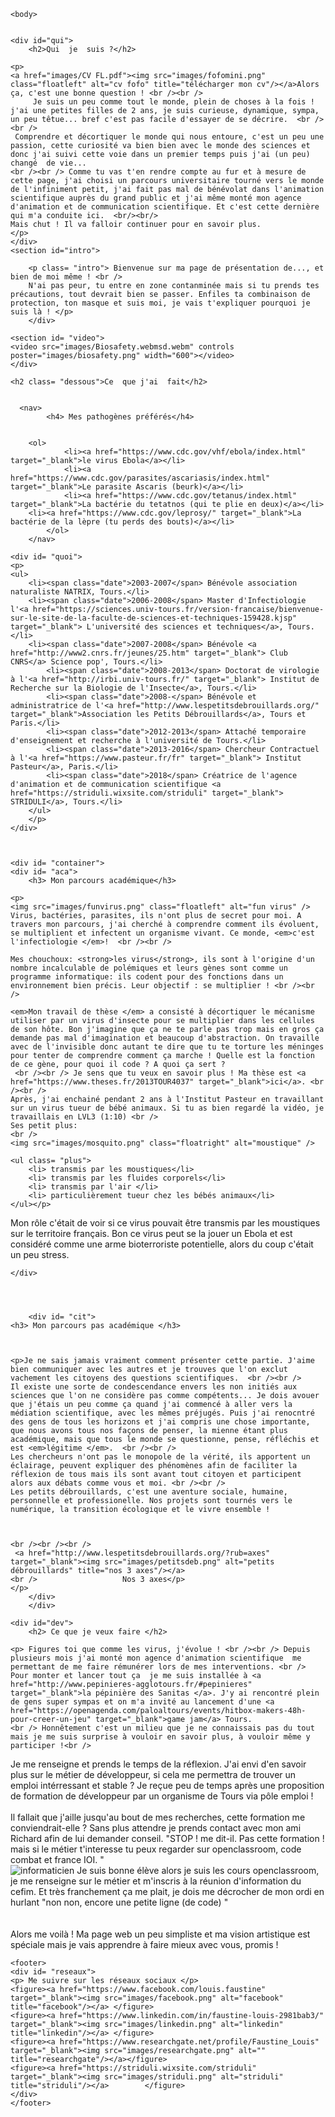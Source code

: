 
<html>
			<meta charset="utf-8"/>
			<link rel="stylesheet" href="style.css" />
	

	<body>
	
	
	<div id="qui">	
		<h2>Qui  je  suis ?</h2>

	<p>
	<a href="images/CV FL.pdf"><img src="images/fofomini.png" class="floatleft" alt="cv fofo" title="télécharger mon cv"/></a>Alors ça, c'est une bonne question ! <br /><br />
		 Je suis un peu comme tout le monde, plein de choses à la fois ! j'ai une petites filles de 2 ans, je suis curieuse, dynamique, sympa, un peu têtue... bref c'est pas facile d'essayer de se décrire.  <br /><br />
	 Comprendre et décortiquer le monde qui nous entoure, c'est un peu une passion, cette curiosité va bien bien avec le monde des sciences et donc j'ai suivi cette voie dans un premier temps puis j'ai (un peu) changé  de vie... 
	<br /><br /> Comme tu vas t'en rendre compte au fur et à mesure de cette page, j'ai choisi un parcours universitaire tourné vers le monde de l'infiniment petit, j'ai fait pas mal de bénévolat dans l'animation scientifique auprès du grand public et j'ai même monté mon agence d'animation et de communication scientifique. Et c'est cette dernière qui m'a conduite ici.  <br/><br/>
	Mais chut ! Il va falloir continuer pour en savoir plus.
	</p>
	</div>	
	<section id="intro">
	
		<p class= "intro"> Bienvenue sur ma page de présentation de..., et bien de moi même ! <br />
		N'ai pas peur, tu entre en zone contanminée mais si tu prends tes précautions, tout devrait bien se passer. Enfiles ta combinaison de protection, ton masque et suis moi, je vais t'expliquer pourquoi je suis là ! </p>
		</div>
		
	<section id= "video">
	<video src="images/Biosafety.webmsd.webm" controls poster="images/biosafety.png" width="600"></video>
	</div>
	
	<h2 class= "dessous">Ce  que j'ai  fait</h2>
	
	
	  <nav>
            <h4> Mes pathogènes préférés</h4>
	    
	    
	    <ol>
                <li><a href="https://www.cdc.gov/vhf/ebola/index.html" target="_blank">le virus Ebola</a></li>
                <li><a href="https://www.cdc.gov/parasites/ascariasis/index.html" target="_blank">Le parasite Ascaris (beurk)</a></li>
                <li><a href="https://www.cdc.gov/tetanus/index.html" target="_blank">La bactérie du tetatnos (qui te plie en deux)</a></li>
		<li><a href="https://www.cdc.gov/leprosy/" target="_blank">La bactérie de la lèpre (tu perds des bouts)</a></li>
            </ol>
        </nav>
	
	<div id= "quoi">
	<p> 
	<ul>
		<li><span class="date">2003-2007</span> Bénévole association naturaliste NATRIX, Tours.</li>
		<li><span class="date">2006-2008</span> Master d'Infectiologie l'<a href="https://sciences.univ-tours.fr/version-francaise/bienvenue-sur-le-site-de-la-faculte-de-sciences-et-techniques-159428.kjsp" target="_blank"> L'université des sciences et techniques</a>, Tours.</li>
		<li><span class="date">2007-2008</span> Bénévole <a href="http://www2.cnrs.fr/jeunes/25.htm" target="_blank"> Club CNRS</a> Science pop', Tours.</li>
			<li><span class="date">2008-2013</span> Doctorat de virologie à l'<a href="http://irbi.univ-tours.fr/" target="_blank"> Institut de Recherche sur la Biologie de l'Insecte</a>, Tours.</li>
			<li><span class="date">2008-</span> Bénévole et administratrice de l'<a href="http://www.lespetitsdebrouillards.org/" target="_blank">Association les Petits Débrouillards</a>, Tours et Paris.</li>
			<li><span class="date">2012-2013</span> Attaché temporaire d'enseignement et recherche à l'université de Tours.</li>
			<li><span class="date">2013-2016</span> Chercheur Contractuel à l'<a href="https://www.pasteur.fr/fr" target="_blank"> Institut Pasteur</a>, Paris.</li>
			<li><span class="date">2018</span> Créatrice de l'agence d'animation et de communication scientifique <a href="https://striduli.wixsite.com/striduli" target="_blank"> STRIDULI</a>, Tours.</li>
		</ul>
		</p>
	</div>
	
	
	
	<div id= "container">
	<div id= "aca">	
		<h3> Mon parcours académique</h3>
		
	<p> 
	<img src="images/funvirus.png" class="floatleft" alt="fun virus" />
	Virus, bactéries, parasites, ils n'ont plus de secret pour moi. A travers mon parcours, j'ai cherché à comprendre comment ils évoluent, se multiplient et infectent un organisme vivant. Ce monde, <em>c'est l'infectiologie </em>!  <br /><br />
	
	Mes chouchoux: <strong>les virus</strong>, ils sont à l'origine d'un nombre incalculable de polémiques et leurs gènes sont comme un programme informatique: ils codent pour des fonctions dans un environnement bien précis. Leur objectif : se multiplier ! <br /><br />  
	
	<em>Mon travail de thèse </em> a consisté à décortiquer le mécanisme utiliser par un virus d'insecte pour se multiplier dans les cellules de son hôte. Bon j'imagine que ça ne te parle pas trop mais en gros ça demande pas mal d'imagination et beaucoup d'abstraction. On travaille avec de l'invisible donc autant te dire que tu te torture les méninges pour tenter de comprendre comment ça marche ! Quelle est la fonction de ce gène, pour quoi il code ? A quoi ça sert ?  
	 <br /><br /> Je sens que tu veux en savoir plus ! Ma thèse est <a href="https://www.theses.fr/2013TOUR4037" target="_blank">ici</a>. <br /><br />
	Après, j'ai enchainé pendant 2 ans à l'Institut Pasteur en travaillant sur un virus tueur de bébé animaux. Si tu as bien regardé la vidéo, je travaillais en LVL3 (1:10) <br /> 
	Ses petit plus:
	<br />
	<img src="images/mosquito.png" class="floatright" alt="moustique" />
	
	<ul class= "plus">
		<li> transmis par les moustiques</li>
		<li> transmis par les fluides corporels</li>
		<li> transmis par l'air </li>
		<li> particulièrement tueur chez les bébés animaux</li>
	</ul></p>
<p>Mon rôle c'était de voir si ce virus pouvait être transmis par les moustiques sur le territoire français. Bon ce virus peut se la jouer un  Ebola et est considéré comme une arme bioterroriste potentielle, alors du coup c'était un peu stress. </p>

	</div>
	
	
	
	
		<div id= "cit">
	<h3> Mon parcours pas académique </h3>
	
	
		
	<p>Je ne sais jamais vraiment comment présenter cette partie. J'aime bien communiquer avec les autres et je trouves que l'on exclut vachement les citoyens des questions scientifiques.  <br /><br />
	Il existe une sorte de condescendance envers les non initiés aux sciences que l'on ne considère pas comme compétents... Je dois avouer que j'étais un peu comme ça quand j'ai commencé à aller vers la médiation scientifique, avec les mêmes préjugés. Puis j'ai renocntré des gens de tous les horizons et j'ai compris une chose importante, que nous avons tous nos façons de penser, la mienne étant plus académique, mais que tous le monde se questionne, pense, réfléchis et est <em>légitime </em>.  <br /><br />
	Les chercheurs n'ont pas le monopole de la vérité, ils apportent un éclairage, peuvent expliquer des phénomènes afin de faciliter la réflexion de tous mais ils sont avant tout citoyen et participent alors aux débats comme vous et moi. <br /><br />
	Les petits débrouillards, c'est une aventure sociale, humaine, personnelle et professionelle. Nos projets sont tournés vers le numérique, la transition écologique et le vivre ensemble ! 
	
	
	
	<br /><br /><br />
	 <a href="http://www.lespetitsdebrouillards.org/?rub=axes" target="_blank"><img src="images/petitsdeb.png" alt="petits débrouillards" title="nos 3 axes"/></a>
	<br />                   Nos 3 axes</p>
	</p>
		</div>
		</div>
		
	<div id="dev">	
		<h2> Ce que je veux faire </h2>

	<p> Figures toi que comme les virus, j'évolue ! <br /><br /> Depuis plusieurs mois j'ai monté mon agence d'animation scientifique  me permettant de me faire rémunérer lors de mes interventions. <br /> Pour monter et lancer tout ça  je me suis installée à <a href="http://www.pepinieres-agglotours.fr/#pepinieres" target="_blank">la pépinière des Sanitas </a>. J'y ai rencontré plein de gens super sympas et on m'a invité au lancement d'une <a href="https://openagenda.com/paloaltours/events/hitbox-makers-48h-pour-creer-un-jeu" target="_blank">game jam</a> Tours.
	<br /> Honnêtement c'est un milieu que je ne connaissais pas du tout mais je me suis surprise à vouloir en savoir plus, à vouloir même y participer !<br /> 
	
 Je me renseigne et prends le temps de la réflexion. J'ai envi d'en savoir plus sur le métier de développeur, si cela me permettra de trouver un emploi intérressant et stable ? Je reçue peu de temps après une proposition de formation de développeur par un organisme de Tours via pôle emploi ! 
<br /><br /> Il fallait que j'aille jusqu'au bout de mes recherches, cette formation me conviendrait-elle ? Sans plus attendre je prends contact avec mon ami Richard afin de lui demander conseil. 
	"STOP ! me dit-il. Pas cette formation !  mais si le métier t'interesse tu peux regarder sur openclassroom, code combat et france IOI. "<br />
<img src="images/informaticien.png" class="floatleft" alt="informaticien" />	Je suis bonne élève alors je suis les cours openclassroom, je me renseigne sur le métier et m'inscris à la réunion d'information du cefim. Et très franchement ça me plait, je dois me décrocher de mon ordi en hurlant "non non, encore une petite ligne (de code) " <br /><br />
	<br />
	Alors me voilà ! Ma page web un peu simpliste et ma vision artistique est spéciale mais je vais apprendre à faire mieux avec vous, promis !
	</p>
	</div>	

	<footer>
	<div id= "reseaux">
	<p> Me suivre sur les réseaux sociaux </p>
	<figure><a href="https://www.facebook.com/louis.faustine" target="_blank"><img src="images/facebook.png" alt="facebook" title="facebook"/></a> </figure>
	<figure><a href="https://www.linkedin.com/in/faustine-louis-2981bab3/" target="_blank"><img src="images/linkedin.png" alt="linkedin" title="linkedin"/></a> </figure>
	<figure><a href="https://www.researchgate.net/profile/Faustine_Louis" target="_blank"><img src="images/researchgate.png" alt="" title="researchgate"/></a></figure> 
	<figure><a href="https://striduli.wixsite.com/striduli" target="_blank"><img src="images/striduli.png" alt="striduli" title="striduli"/></a> 		</figure>				
	</div>	
	</footer>
	

